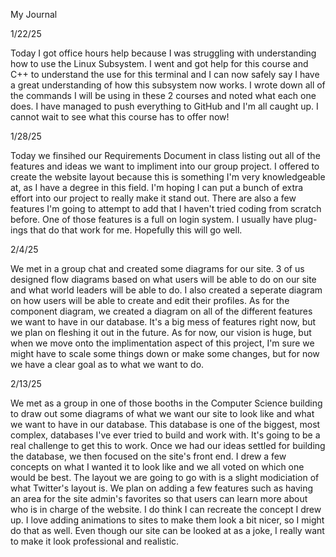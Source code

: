 My Journal


1/22/25 

Today I got office hours help because I was struggling with understanding how to use the Linux Subsystem. I went and got help for this course
and C++ to understand the use for this terminal and I can now safely say I have a great understanding of how this subsystem now works. I wrote
down all of the commands I will be using in these 2 courses and noted what each one does. I have managed to push everything to GitHub and I'm
all caught up. I cannot wait to see what this course has to offer now!

1/28/25

Today we finsihed our Requirements Document in class listing out all of the features and ideas we want to impliment into our group project.
I offered to create the website layout because this is something I'm very knowledgeable at, as I have a degree in this field. I'm
hoping I can put a bunch of extra effort into our project to really make it stand out. There are also a few features I'm going to attempt
to add that I haven't tried coding from scratch before. One of those features is a full on login system. I usually have plug-ings that do
that work for me. Hopefully this will go well.

2/4/25

We met in a group chat and created some diagrams for our site. 3 of us designed flow diagrams based on what users will be able to do on our
site and what world leaders will be able to do. I also created a seperate diagram on how users will be able to create and edit their profiles. As
for the component diagram, we created a diagram on all of the different features we want to have in our database. It's a big mess of features right
now, but we plan on fleshing it out in the future. As for now, our vision is huge, but when we move onto the implimentation aspect of this project,
I'm sure we might have to scale some things down or make some changes, but for now we have a clear goal as to what we want to do.

2/13/25

We met as a group in one of those booths in the Computer Science building to draw out some diagrams of what we want our site to look like and
what we want to have in our database. This database is one of the biggest, most complex, databases I've ever tried to build and work with. It's
going to be a real challenge to get this to work. Once we had our ideas settled for building the database, we then focused on the site's front end.
I drew a few concepts on what I wanted it to look like and we all voted on which one would be best. The layout we are going to go with is a
slight modiciation of what Twitter's layout is. We plan on adding a few features such as having an area for the site admin's favorites
so that users can learn more about who is in charge of the website. I do think I can recreate the concept I drew up. I love adding animations
to sites to make them look a bit nicer, so I might do that as well. Even though our site can be looked at as a joke, I really want to make it 
look professional and realistic.

